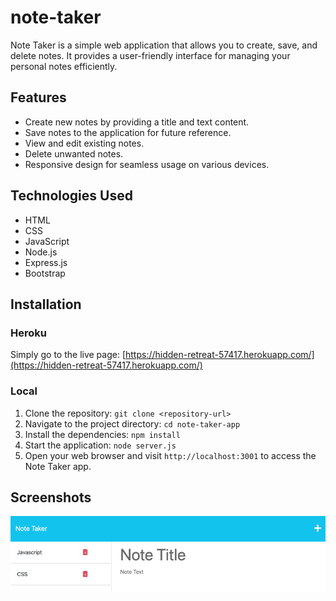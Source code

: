 # note-taker

Note Taker is a simple web application that allows you to create, save, and delete notes. It provides a user-friendly interface for managing your personal notes efficiently.

## Features

- Create new notes by providing a title and text content.
- Save notes to the application for future reference.
- View and edit existing notes.
- Delete unwanted notes.
- Responsive design for seamless usage on various devices.

## Technologies Used

- HTML
- CSS
- JavaScript
- Node.js
- Express.js
- Bootstrap

## Installation

### Heroku

Simply go to the live page: [https://hidden-retreat-57417.herokuapp.com/](https://hidden-retreat-57417.herokuapp.com/)

### Local

1. Clone the repository: `git clone <repository-url>`
2. Navigate to the project directory: `cd note-taker-app`
3. Install the dependencies: `npm install`
4. Start the application: `node server.js`
5. Open your web browser and visit `http://localhost:3001` to access the Note Taker app.

## Screenshots

![screenshot](/asset/screenshot-note-taker.png)

